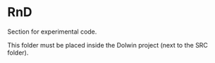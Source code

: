 # RnD

Section for experimental code.

This folder must be placed inside the Dolwin project (next to the SRC folder).
